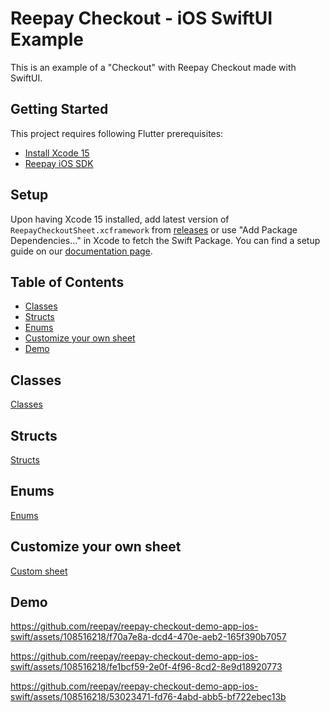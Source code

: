 # Reepay Checkout - iOS SwiftUI Example

This is an example of a "Checkout" with Reepay Checkout made with SwiftUI.

## Getting Started

This project requires following Flutter prerequisites:

- [Install Xcode 15](https://developer.apple.com/xcode/)
- [Reepay iOS SDK](https://github.com/reepay/reepay-ios-spm)

## Setup

Upon having Xcode 15 installed, add latest version of `ReepayCheckoutSheet.xcframework` from [releases](https://github.com/reepay/reepay-ios-spm) or use "Add Package Dependencies..." in Xcode to fetch the Swift Package. You can find a setup guide on our [documentation page](https://optimize-docs.billwerk.com/docs/checkout-sdk-for-ios).

## Table of Contents

- [Classes](#classes)
- [Structs](#structs)
- [Enums](#enums)
- [Customize your own sheet](#customize-your-own-sheet)
- [Demo](#demo)

## Classes
[Classes](https://optimize-docs.billwerk.com/docs/classes)

## Structs
[Structs](https://optimize-docs.billwerk.com/docs/checkoutstyle-class)

## Enums
[Enums](https://optimize-docs.billwerk.com/docs/alertstyle-class)

## Customize your own sheet
[Custom sheet](https://optimize-docs.billwerk.com/docs/create-custom-sheet)

## Demo
https://github.com/reepay/reepay-checkout-demo-app-ios-swift/assets/108516218/f70a7e8a-dcd4-470e-aeb2-165f390b7057

https://github.com/reepay/reepay-checkout-demo-app-ios-swift/assets/108516218/fe1bcf59-2e0f-4f96-8cd2-8e9d18920773

https://github.com/reepay/reepay-checkout-demo-app-ios-swift/assets/108516218/53023471-fd76-4abd-abb5-bf722ebec13b
